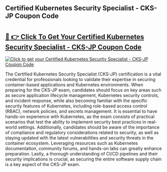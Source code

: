## Certified Kubernetes Security Specialist - CKS-JP Coupon Code

# <h2><a href="https://gitdownloader.com/linuxfoundation.php">🔗 👉 Click To Get Your Certified Kubernetes Security Specialist - CKS-JP Coupon Code</a></h2>

[![Click to get your Certified Kubernetes Security Specialist - CKS-JP Coupon Code](https://gitdownloader.com/linuxfoundation.jpg)](https://gitdownloader.com/linuxfoundation.php)

The Certified Kubernetes Security Specialist (CKS-JP) certification is a vital credential for professionals looking to validate their expertise in securing container-based applications and Kubernetes environments. When preparing for the CKS-JP exam, candidates should focus on key areas such as secure application lifecycle management, Kubernetes security controls, and incident response, while also becoming familiar with the specific security features of Kubernetes, including role-based access control (RBAC), network policies, and secrets management. It is essential to have hands-on experience with Kubernetes, as the exam consists of practical scenarios that test the ability to implement security best practices in real-world settings. Additionally, candidates should be aware of the importance of compliance and regulatory considerations related to security, as well as staying updated with the latest vulnerabilities and security threats in the container ecosystem. Leveraging resources such as Kubernetes documentation, community forums, and hands-on labs can greatly enhance preparation. Lastly, a thorough understanding of CI/CD pipelines and their security implications is crucial, as securing the entire software supply chain is a key aspect of the CKS-JP exam.